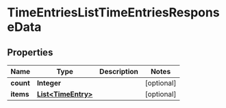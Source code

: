 

# TimeEntriesListTimeEntriesResponseData


## Properties

| Name | Type | Description | Notes |
|------------ | ------------- | ------------- | -------------|
|**count** | **Integer** |  |  [optional] |
|**items** | [**List&lt;TimeEntry&gt;**](TimeEntry.md) |  |  [optional] |



